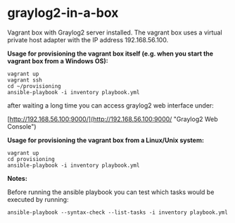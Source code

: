 # graylog2-in-a-box

Vagrant box with Graylog2 server installed. The vagrant box uses a virtual private host adapter with the IP address 192.168.56.100.

**Usage for provisioning the vagrant box itself (e.g. when you start the vagrant box from a Windows OS):**

    vagrant up
	vagrant ssh
	cd ~/provisioning
	ansible-playbook -i inventory playbook.yml

after waiting a long time you can access graylog2 web interface under:

[http://192.168.56.100:9000/](http://192.168.56.100:9000/ "Graylog2 Web Console")

**Usage for provisioning the vagrant box from a Linux/Unix system:**

    vagrant up
	cd provisioning
	ansible-playbook -i inventory playbook.yml

**Notes:**

Before running the ansible playbook you can test which tasks would be executed by running:

	ansible-playbook --syntax-check --list-tasks -i inventory playbook.yml

